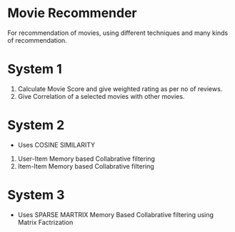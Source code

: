 # Movie Recommender
For recommendation of movies, using different techniques and many kinds of recommendation.

# System 1 
1) Calculate Movie Score and give weighted rating as per no of reviews.
2) Give Correlation of a selected movies with other movies.

# System 2
* Uses COSINE SIMILARITY
1) User-Item Memory based Collabrative filtering
2) Item-Item Memory based Collabrative filtering

# System 3
* Uses SPARSE MARTRIX
Memory Based Collabrative filtering using Matrix Factrization

